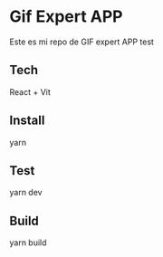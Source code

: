 
# Gif Expert APP

Este es mi repo de GIF expert APP test

## Tech

React +  Vit

## Install 

yarn

##  Test

yarn dev

## Build

yarn build